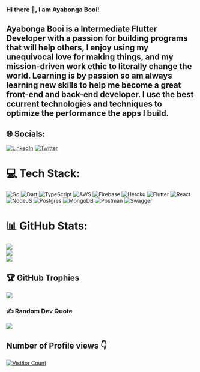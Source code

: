 ### Hi there 👋, I am Ayabonga Booi!

Ayabonga Booi is a Intermediate Flutter Developer with a passion for building programs that will help others, I enjoy using my unequivocal love for making things, and my mission-driven work ethic to literally change the world. Learning is by passion so am always learning new skills to help me become a great front-end and back-end developer. I use the best ccurrent technologies and techniques to optimize the performance the apps I build.
---



## 🌐 Socials:
[![LinkedIn](https://img.shields.io/badge/LinkedIn-%230077B5.svg?logo=linkedin&logoColor=white)](https://linkedin.com/in/https://www.linkedin.com/in/ayabonga-booi/) [![Twitter](https://img.shields.io/badge/Twitter-%231DA1F2.svg?logo=Twitter&logoColor=white)](https://twitter.com/https://twitter.com/BooiAyabonga) 

# 💻 Tech Stack:
![Go](https://img.shields.io/badge/go-%2300ADD8.svg?style=for-the-badge&logo=go&logoColor=white) ![Dart](https://img.shields.io/badge/dart-%230175C2.svg?style=for-the-badge&logo=dart&logoColor=white) ![TypeScript](https://img.shields.io/badge/typescript-%23007ACC.svg?style=for-the-badge&logo=typescript&logoColor=white) ![AWS](https://img.shields.io/badge/AWS-%23FF9900.svg?style=for-the-badge&logo=amazon-aws&logoColor=white) ![Firebase](https://img.shields.io/badge/firebase-%23039BE5.svg?style=for-the-badge&logo=firebase) ![Heroku](https://img.shields.io/badge/heroku-%23430098.svg?style=for-the-badge&logo=heroku&logoColor=white) ![Flutter](https://img.shields.io/badge/Flutter-%2302569B.svg?style=for-the-badge&logo=Flutter&logoColor=white) ![React](https://img.shields.io/badge/react-%2320232a.svg?style=for-the-badge&logo=react&logoColor=%2361DAFB) ![NodeJS](https://img.shields.io/badge/node.js-6DA55F?style=for-the-badge&logo=node.js&logoColor=white) ![Postgres](https://img.shields.io/badge/postgres-%23316192.svg?style=for-the-badge&logo=postgresql&logoColor=white) ![MongoDB](https://img.shields.io/badge/MongoDB-%234ea94b.svg?style=for-the-badge&logo=mongodb&logoColor=white) ![Postman](https://img.shields.io/badge/Postman-FF6C37?style=for-the-badge&logo=postman&logoColor=white) ![Swagger](https://img.shields.io/badge/-Swagger-%23Clojure?style=for-the-badge&logo=swagger&logoColor=white)
# 📊 GitHub Stats:
![](https://github-readme-stats.vercel.app/api?username=MrBooi&theme=default&hide_border=false&include_all_commits=false&count_private=true)<br/>
![](https://github-readme-streak-stats.herokuapp.com/?user=MrBooi&theme=default&hide_border=false)<br/>
![](https://github-readme-stats.vercel.app/api/top-langs/?username=MrBooi&theme=default&hide_border=false&include_all_commits=false&count_private=true&layout=compact)

## 🏆 GitHub Trophies
![](https://github-profile-trophy.vercel.app/?username=MrBooi&theme=radical&no-frame=false&no-bg=false&margin-w=4)

### ✍️ Random Dev Quote
![](https://quotes-github-readme.vercel.app/api?type=horizontal&theme=radical)

Number of Profile views 👇
---
[![Vistitor Count](https://visitcount.itsvg.in/api?id=MrBooi&icon=0&color=1)](https://visitcount.itsvg.in)
